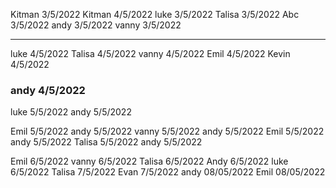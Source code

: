 Kitman 3/5/2022
Kitman 4/5/2022
luke 3/5/2022
Talisa 3/5/2022
Abc 3/5/2022
andy 3/5/2022
vanny 3/5/2022

---

luke 4/5/2022
Talisa 4/5/2022
vanny 4/5/2022
Emil 4/5/2022
Kevin 4/5/2022

<h3>andy 4/5/2022</h3>
luke 5/5/2022
andy 5/5/2022

Emil 5/5/2022
andy 5/5/2022
vanny 5/5/2022
andy 5/5/2022
Emil 5/5/2022
andy 5/5/2022
Talisa 5/5/2022
andy 5/5/2022

Emil 6/5/2022
vanny 6/5/2022
Talisa 6/5/2022
Andy 6/5/2022
luke 6/5/2022
Talisa 7/5/2022
Evan 7/5/2022
andy 08/05/2022
Emil 08/05/2022

